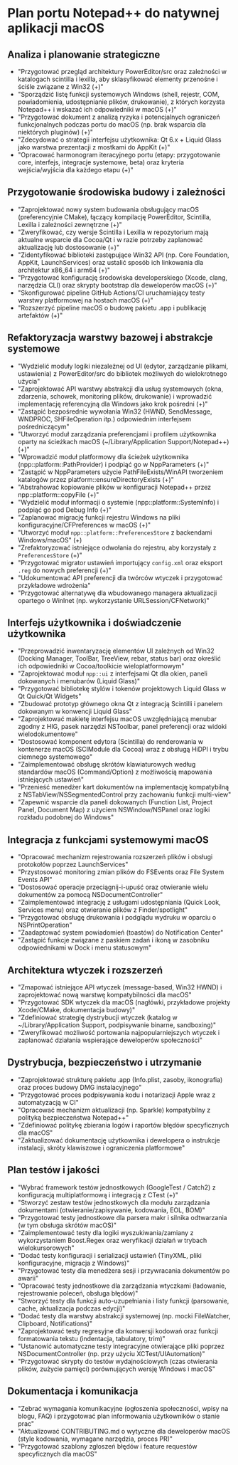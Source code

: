 # Plan portu Notepad++ do natywnej aplikacji macOS

## Analiza i planowanie strategiczne
- "Przygotować przegląd architektury PowerEditor/src oraz zależności w katalogach scintilla i lexilla, aby sklasyfikować elementy przenośne i ściśle związane z Win32 (+)"
- "Sporządzić listę funkcji systemowych Windows (shell, rejestr, COM, powiadomienia, udostępnianie plików, drukowanie), z których korzysta Notepad++ i wskazać ich odpowiedniki w macOS (+)"
- "Przygotować dokument z analizą ryzyka i potencjalnych ograniczeń funkcjonalnych podczas portu do macOS (np. brak wsparcia dla niektórych pluginów) (+)"
- "Zdecydować o strategii interfejsu użytkownika: Qt 6.x + Liquid Glass jako warstwa prezentacji z mostkami do AppKit (+)"
- "Opracować harmonogram iteracyjnego portu (etapy: przygotowanie core, interfejs, integracje systemowe, beta) oraz kryteria wejścia/wyjścia dla każdego etapu (+)"

## Przygotowanie środowiska budowy i zależności
- "Zaprojektować nowy system budowania obsługujący macOS (preferencyjnie CMake), łączący kompilację PowerEditor, Scintilla, Lexilla i zależności zewnętrzne (+)"
- "Zweryfikować, czy wersje Scintilla i Lexilla w repozytorium mają aktualne wsparcie dla Cocoa/Qt i w razie potrzeby zaplanować aktualizację lub dostosowanie (+)"
- "Zidentyfikować biblioteki zastępujące Win32 API (np. Core Foundation, AppKit, LaunchServices) oraz ustalić sposób ich linkowania dla architektur x86_64 i arm64 (+)"
- "Przygotować konfigurację środowiska developerskiego (Xcode, clang, narzędzia CLI) oraz skrypty bootstrap dla deweloperów macOS (+)"
- "Skonfigurować pipeline GitHub Actions/CI uruchamiający testy warstwy platformowej na hostach macOS (+)"
- "Rozszerzyć pipeline macOS o budowę pakietu .app i publikację artefaktów (+)"

## Refaktoryzacja warstwy bazowej i abstrakcje systemowe
- "Wydzielić moduły logiki niezależnej od UI (edytor, zarządzanie plikami, ustawienia) z PowerEditor/src do bibliotek możliwych do wielokrotnego użycia"
- "Zaprojektować API warstwy abstrakcji dla usług systemowych (okna, zdarzenia, schowek, monitoring plików, drukowanie) i wprowadzić implementację referencyjną dla Windows jako krok pośredni (+)"
- "Zastąpić bezpośrednie wywołania Win32 (HWND, SendMessage, WNDPROC, SHFileOperation itp.) odpowiednim interfejsem pośredniczącym"
- "Utworzyć moduł zarządzania preferencjami i profilem użytkownika oparty na ścieżkach macOS (~/Library/Application Support/Notepad++) (+)"
- "Wprowadzić moduł platformowy dla ścieżek użytkownika (npp::platform::PathProvider) i podpiąć go w NppParameters (+)"
- "Zastąpić w NppParameters użycie PathFileExists/WinAPI tworzeniem katalogów przez platform::ensureDirectoryExists (+)"
- "Abstrahować kopiowanie plików w konfiguracji Notepad++ przez npp::platform::copyFile (+)"
- "Wydzielić moduł informacji o systemie (npp::platform::SystemInfo) i podpiąć go pod Debug Info (+)"
- "Zaplanować migrację funkcji rejestru Windows na pliki konfiguracyjne/CFPreferences w macOS (+)"
- "Utworzyć moduł `npp::platform::PreferencesStore` z backendami Windows/macOS" (+)
- "Zrefaktoryzować istniejące odwołania do rejestru, aby korzystały z `PreferencesStore` (+)"
- "Przygotować migrator ustawień importujący `config.xml` oraz eksport `.reg` do nowych preferencji (+)"
- "Udokumentować API preferencji dla twórców wtyczek i przygotować przykładowe wdrożenia"
- "Przygotować alternatywę dla wbudowanego managera aktualizacji opartego o WinInet (np. wykorzystanie URLSession/CFNetwork)"

## Interfejs użytkownika i doświadczenie użytkownika
- "Przeprowadzić inwentaryzację elementów UI zależnych od Win32 (Docking Manager, ToolBar, TreeView, rebar, status bar) oraz określić ich odpowiedniki w Cocoa/toolkicie wieloplatformowym"
- "Zaprojektować moduł `npp::ui` z interfejsami Qt dla okien, paneli dokowanych i menubarów (Liquid Glass)"
- "Przygotować bibliotekę stylów i tokenów projektowych Liquid Glass w Qt Quick/Qt Widgets"
- "Zbudować prototyp głównego okna Qt z integracją Scintilli i panelem dokowanym w konwencji Liquid Glass"
- "Zaprojektować makietę interfejsu macOS uwzględniającą menubar zgodny z HIG, pasek narzędzi NSToolbar, panel preferencji oraz widoki wielodokumentowe"
- "Dostosować komponent edytora (Scintilla) do renderowania w kontenerze macOS (SCIModule dla Cocoa) wraz z obsługą HiDPI i trybu ciemnego systemowego"
- "Zaimplementować obsługę skrótów klawiaturowych według standardów macOS (Command/Option) z możliwością mapowania istniejących ustawień"
- "Przenieść menedżer kart dokumentów na implementację kompatybilną z NSTabView/NSSegmentedControl przy zachowaniu funkcji multi-view"
- "Zapewnić wsparcie dla paneli dokowanych (Function List, Project Panel, Document Map) z użyciem NSWindow/NSPanel oraz logiki rozkładu podobnej do Windows"

## Integracja z funkcjami systemowymi macOS
- "Opracować mechanizm rejestrowania rozszerzeń plików i obsługi protokołów poprzez LaunchServices"
- "Przystosować monitoring zmian plików do FSEvents oraz File System Events API"
- "Dostosować operacje przeciągnij-i-upuść oraz otwieranie wielu dokumentów za pomocą NSDocumentController"
- "Zaimplementować integrację z usługami udostępniania (Quick Look, Services menu) oraz otwieranie plików z Finder/spotlight"
- "Przygotować obsługę drukowania i podglądu wydruku w oparciu o NSPrintOperation"
- "Zaadaptować system powiadomień (toastów) do Notification Center"
- "Zastąpić funkcje związane z paskiem zadań i ikoną w zasobniku odpowiednikami w Dock i menu statusowym"

## Architektura wtyczek i rozszerzeń
- "Zmapować istniejące API wtyczek (message-based, Win32 HWND) i zaprojektować nową warstwę kompatybilności dla macOS"
- "Przygotować SDK wtyczek dla macOS (nagłówki, przykładowe projekty Xcode/CMake, dokumentacja budowy)"
- "Zdefiniować strategię dystrybucji wtyczek (katalog w ~/Library/Application Support, podpisywanie binarne, sandboxing)"
- "Zweryfikować możliwość portowania najpopularniejszych wtyczek i zaplanować działania wspierające deweloperów społeczności"

## Dystrybucja, bezpieczeństwo i utrzymanie
- "Zaprojektować strukturę pakietu .app (Info.plist, zasoby, ikonografia) oraz proces budowy DMG instalacyjnego"
- "Przygotować proces podpisywania kodu i notarizacji Apple wraz z automatyzacją w CI"
- "Opracować mechanizm aktualizacji (np. Sparkle) kompatybilny z polityką bezpieczeństwa Notepad++"
- "Zdefiniować politykę zbierania logów i raportów błędów specyficznych dla macOS"
- "Zaktualizować dokumentację użytkownika i dewelopera o instrukcje instalacji, skróty klawiszowe i ograniczenia platformowe"

## Plan testów i jakości
- "Wybrać framework testów jednostkowych (GoogleTest / Catch2) z konfiguracją multiplatformową i integracją z CTest (+)"
- "Stworzyć zestaw testów jednostkowych dla modułu zarządzania dokumentami (otwieranie/zapisywanie, kodowania, EOL, BOM)"
- "Przygotować testy jednostkowe dla parsera makr i silnika odtwarzania (w tym obsługa skrótów macOS)"
- "Zaimplementować testy dla logiki wyszukiwania/zamiany z wykorzystaniem Boost.Regex oraz weryfikacji działań w trybach wielokursorowych"
- "Dodać testy konfiguracji i serializacji ustawień (TinyXML, pliki konfiguracyjne, migracja z Windows)"
- "Przygotować testy dla menedżera sesji i przywracania dokumentów po awarii"
- "Opracować testy jednostkowe dla zarządzania wtyczkami (ładowanie, rejestrowanie poleceń, obsługa błędów)"
- "Stworzyć testy dla funkcji auto-uzupełniania i listy funkcji (parsowanie, cache, aktualizacja podczas edycji)"
- "Dodać testy dla warstwy abstrakcji systemowej (np. mocki FileWatcher, Clipboard, Notifications)"
- "Zaprojektować testy regresyjne dla konwersji kodowań oraz funkcji formatowania tekstu (indentacja, tabulatory, trim)"
- "Ustanowić automatyczne testy integracyjne otwierające pliki poprzez NSDocumentController (np. przy użyciu XCTest/UIAutomation)"
- "Przygotować skrypty do testów wydajnościowych (czas otwierania plików, zużycie pamięci) porównujących wersję Windows i macOS"

## Dokumentacja i komunikacja
- "Zebrać wymagania komunikacyjne (ogłoszenia społeczności, wpisy na blogu, FAQ) i przygotować plan informowania użytkowników o stanie prac"
- "Aktualizować CONTRIBUTING.md o wytyczne dla deweloperów macOS (style kodowania, wymagane narzędzia, proces PR)"
- "Przygotować szablony zgłoszeń błędów i feature requestów specyficznych dla macOS"
